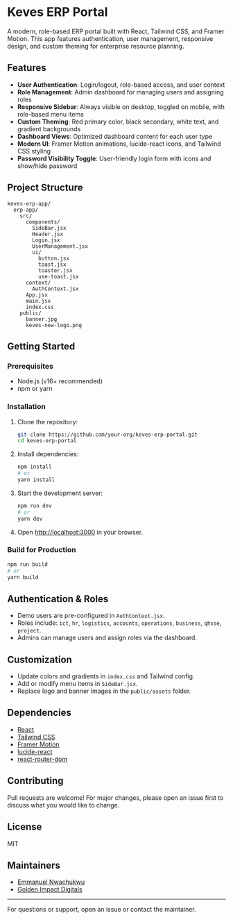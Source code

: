 # Keves ERP Portal

A modern, role-based ERP portal built with React, Tailwind CSS, and Framer Motion. This app features authentication, user management, responsive design, and custom theming for enterprise resource planning.

## Features

- **User Authentication**: Login/logout, role-based access, and user context
- **Role Management**: Admin dashboard for managing users and assigning roles
- **Responsive Sidebar**: Always visible on desktop, toggled on mobile, with role-based menu items
- **Custom Theming**: Red primary color, black secondary, white text, and gradient backgrounds
- **Dashboard Views**: Optimized dashboard content for each user type
- **Modern UI**: Framer Motion animations, lucide-react icons, and Tailwind CSS styling
- **Password Visibility Toggle**: User-friendly login form with icons and show/hide password

## Project Structure

```
keves-erp-app/
  erp-app/
    src/
      components/
        SideBar.jsx
        Header.jsx
        Login.jsx
        UserManagement.jsx
        ui/
          button.jsx
          toast.jsx
          toaster.jsx
          use-toast.jsx
      context/
        AuthContext.jsx
      App.jsx
      main.jsx
      index.css
    public/
      banner.jpg
      keves-new-logo.png
```

## Getting Started

### Prerequisites
- Node.js (v16+ recommended)
- npm or yarn

### Installation
1. Clone the repository:
   ```sh
   git clone https://github.com/your-org/keves-erp-portal.git
   cd keves-erp-portal
   ```
2. Install dependencies:
   ```sh
   npm install
   # or
   yarn install
   ```
3. Start the development server:
   ```sh
   npm run dev
   # or
   yarn dev
   ```
4. Open [http://localhost:3000](http://localhost:3000) in your browser.

### Build for Production
```sh
npm run build
# or
yarn build
```

## Authentication & Roles
- Demo users are pre-configured in `AuthContext.jsx`.
- Roles include: `ict`, `hr`, `logistics`, `accounts`, `operations`, `business`, `qhsse`, `project`.
- Admins can manage users and assign roles via the dashboard.

## Customization
- Update colors and gradients in `index.css` and Tailwind config.
- Add or modify menu items in `SideBar.jsx`.
- Replace logo and banner images in the `public/assets` folder.

## Dependencies
- [React](https://react.dev/)
- [Tailwind CSS](https://tailwindcss.com/)
- [Framer Motion](https://www.framer.com/motion/)
- [lucide-react](https://lucide.dev/)
- [react-router-dom](https://reactrouter.com/)

## Contributing
Pull requests are welcome! For major changes, please open an issue first to discuss what you would like to change.

## License
MIT

## Maintainers
- [Emmanuel Nwachukwu](mailto:your.info@goldenimpactdevs.com)
- [Golden Impact Digitals](https://www.goldenimpactdevs.com)

---

For questions or support, open an issue or contact the maintainer.
